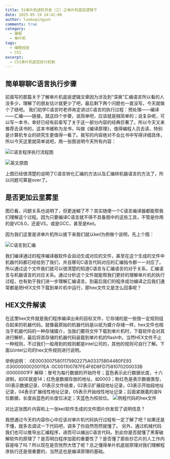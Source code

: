 ```yaml
---
title: 51单片机进阶开发（三）之单片机底层逻辑下
date: 2025-05-19 14:42:00
author: luomuqingyun
comments: true
category:
  - 编程
  - 单片机
tags:
  - 编程经验
  - C51
excerpt:
  - C51单片机底层执行机制
---
```

## 简单聊聊C语言执行步骤
前面写的那篇关于了解单片机底层逻辑文章因为涉及到“深奥”汇编语言所以看的人没多少，理解了的朋友估计就更少了吧，最后剩下两个问题也一直没写，今天就做个了结吧。
我们初学C语言时老师肯定讲过C语言的执行过程：预处理——编译——汇编——链接。就这四个步骤，说简单吧，应该就是贼简单的；说复杂呢，可以写一本书，幸好已经有前辈写了关于这一部分内容的经典巨著了。所以今天又来推荐去读书的，这本书被称为龙书，叫做《编译原理》，值得编程人员去读，特别是计算机专业的研究生更值得一看了。我写的内容绝对不会比书中写得详细具体，所以今天这里就简单说吧，用一张图说明今天所有内容：

![C语言程序执行流程图](https://files.mdnice.com/user/38598/f04d3e6b-787a-4b91-bc3d-d68b88992bee.png)

![英文原图](https://files.mdnice.com/user/38598/ac866125-d156-4f3e-b20f-2631fbbbd731.png)

上图已经很清楚的说明了C语言转化汇编的方法以及汇编转机器语言的方法了，所以问题可算是over了。
## 是否更加云里雾里
图已看，问题关系也说明了，但更迷糊了不？其实随便一个C语言编译器都能帮我们理解这个过程。因为只要编译C语言就不得不具备图中的这些工具，不管是你用的是VC6.0，还是VS，或是GCC，甚至是Keil。

因为我们这里是讲单片机所以接下来我们就以keil为例做个说明，先上个图：

![C语言到汇编](https://files.mdnice.com/user/38598/051edaec-2199-4d11-9886-94b363647cc3.png)

我们编译通过的程序编译器软件会自动生成对应的文件，甚至在这个生成的文件中机器代码都已经给到了我们，并且哪句C语言代码对应的汇编指令都一一对应了。所以通过这个文件我们就可以很清楚的知道C语言与汇编语言的对于关系，汇编语言与机器语言的对应关系。通过分析这个文件就能帮我们更好的理解单片机的执行过程，也有助于我们进一步理解汇编语言。到最后我们的程序成功编译之后我们通常都是把HEX文件下载到单片机中运行，那hex文件又是怎么回事呢？
## HEX文件解读
在这里hex文件就是我们程序编译出来的目标文件，它存储的是一些按一定规则组合起来的机器代码。就像最原始的机器代码是以纸为媒介存储一样，hex文件也相当于机器代码的一种存储媒介，当我们要将文件下载到单片机时，下载软件会对其进行解析，最后将其存储的机器代码装载到单片机的flash中。当然HEX文件不止一种规则，不过我们一般用到的规则都是intel公司的，其他的规则可自行了解。下面以intel公司的hex文件规则进行说明。

举例说明：
:0E00030075801175902275A03375B04480FE93
:03000000020011EA
:0C001100787FE4F6D8FD7581070200033B
:00000001FF
解释：冒号为每行数据的开始符号；蓝色表示此行数据长度，十六进制，如0E就是14；红色是数据存放的地址，如0003；粉红色是表示数据类型，00表示数据记录，01表示文件结束，02表示扩展段地址记录，03表示开始段地址记录，04表示扩展线性地址记录，05表示开始线性地址记录；后面紧跟着的是N位数据，长度由蓝色的长度位决定；天蓝色为校验位。
![例程代码的hex文件](https://files.mdnice.com/user/38598/593f2659-1ee0-49f8-b951-a3ae9396169f.png)

对比这张图片内容和上一张keil软件生成的文件图片你发现了说明信息？

我想通过今天的内容你心中应该对单片机代码执行过程有一定了解了吧？如果还是不懂，就多去调试一下代码吧，调多了你自然而然就懂了。
另外，通过机械代码我们也可以推导出汇编程序，进而可以编出C语言代码。到此你是否就懂了黑客破解软件的原理了？是否明白程序加密的重要性了？是否懂了那些抄芯片的人工作内容是啥了吗？所以现在是否恍然大悟了呢？总之懂得单片机底层原理对我们理解程序执行还是很重要的，当然这也是编译原理的基础。
